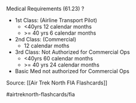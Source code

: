 Medical Requirements (61.23)
?
- 1st Class:  (Airline Transport Pilot)
	- <40yrs     12 calendar months
	- \>= 40 yrs  6 calendar months
- 2nd Class:   (Commercial)
	- 12 calendar moths
- 3rd Class:  Not Authorized for Commercial Ops
	- <40yrs      60 calendar months
	- \>= 40 yrs  24 calendar months
- Basic Med not authorized for Commercial Ops
<!--SR:!2022-10-06,3,250-->


Source: [[Air Trek North FIA Flashcards]]

#airtreknorth-flashcards/fia